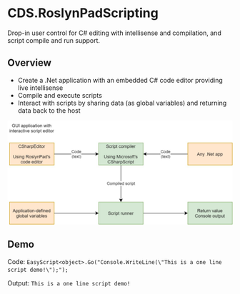# CDS.RoslynPadScripting
Drop-in user control for C# editing with intellisense and compilation, and script compile and run support.

## Overview

* Create a .Net application with an embedded C# code editor providing live intellisense
* Compile and execute scripts
* Interact with scripts by sharing data (as global variables) and returning data back to the host


<img src="./Wiki/Wiki_diagrams.jpg">



## Demo

Code:
`EasyScript<object>.Go("Console.WriteLine(\"This is a one line script demo!\");");`

Output:
`This is a one line script demo!`



